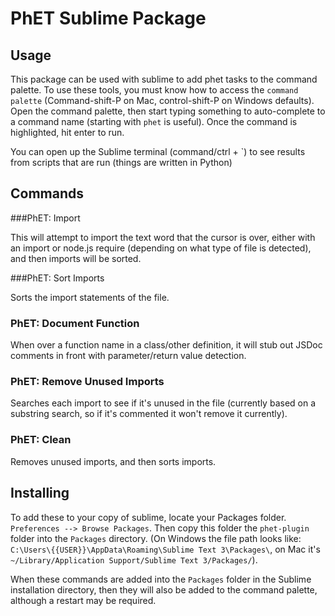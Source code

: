 # PhET Sublime Package

## Usage

This package can be used with sublime to add phet tasks to the command palette. To use these tools, you must know how to access the `command palette` (Command-shift-P on Mac, control-shift-P on Windows defaults). Open the command palette, then start typing something to auto-complete to a command name (starting with `phet` is useful). Once the command is highlighted, hit enter to run.

You can open up the Sublime terminal (command/ctrl + \`) to see results from scripts that are run (things are written in Python)

## Commands

###PhET: Import

This will attempt to import the text word that the cursor is over, either with an import or node.js require (depending on what type of file is detected), and then imports will be sorted.

###PhET: Sort Imports

Sorts the import statements of the file.

### PhET: Document Function

When over a function name in a class/other definition, it will stub out JSDoc comments in front with parameter/return value detection.

### PhET: Remove Unused Imports

Searches each import to see if it's unused in the file (currently based on a substring search, so if it's commented it won't remove it currently).

### PhET: Clean

Removes unused imports, and then sorts imports.

## Installing

To add these to your copy of sublime, locate your Packages folder. `Preferences --> Browse Packages`. Then copy this
folder the  `phet-plugin` folder into the `Packages` directory. (On Windows the file path looks like:
`C:\Users\{{USER}}\AppData\Roaming\Sublime Text 3\Packages\`, on Mac it's `~/Library/Application Support/Sublime Text 3/Packages/`).

When these commands are added into the `Packages` folder in the Sublime installation directory, then they will also be
added to the command palette, although a restart may be required.

